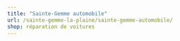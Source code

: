 ```yaml
---
title: "Sainte-Gemme automobile"
url: /sainte-gemme-la-plaine/sainte-gemme-automobile/
shop: réparation de voitures
---
```

